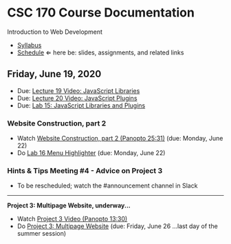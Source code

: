 # CSC 170 Course Documentation
Introduction to Web Development

- [Syllabus](syllabus.md)
- [Schedule](schedule.md)   &lArr; here be: slides, assignments, and related links

## Friday, June 19, 2020

- Due: [Lecture 19 Video: JavaScript Libraries](https://rochester.hosted.panopto.com/Panopto/Pages/Viewer.aspx?id=026f725d-3626-429b-bfa5-abdc0138baba)
- Due: [Lecture 20 Video: JavaScript Plugins](https://rochester.hosted.panopto.com/Panopto/Pages/Viewer.aspx?id=96171631-971b-406e-8990-abdc0138fc67)
- Due: [Lab 15: JavaScript Libraries and Plugins](lab15-javascript-plugins/instructions.md)

### Website Construction, part 2

- Watch [Website Construction, part 2 (Panopto 25:31)](https://rochester.hosted.panopto.com/Panopto/Pages/Viewer.aspx?id=72626207-7839-4060-be7a-abde00d25f1a) (due: Monday, June 22)
- Do [Lab 16 Menu Highlighter](lab16-menu-highlighter/instructions.md) (due: Monday, June 22)

### Hints & Tips Meeting #4 - Advice on Project 3

- To be rescheduled; watch the #announcement channel in Slack


<hr>

**Project 3: Multipage Website, underway...**
- Watch [Project 3 Video (Panopto 13:30)](https://rochester.hosted.panopto.com/Panopto/Pages/Viewer.aspx?id=5c20401b-2bb2-47bb-8dfd-abdb00f885ba)
- Do [Project 3: Multipage Website](project03-multipage-website/instructions.md) (due: Friday, June 26 ...last day of the summer session)
